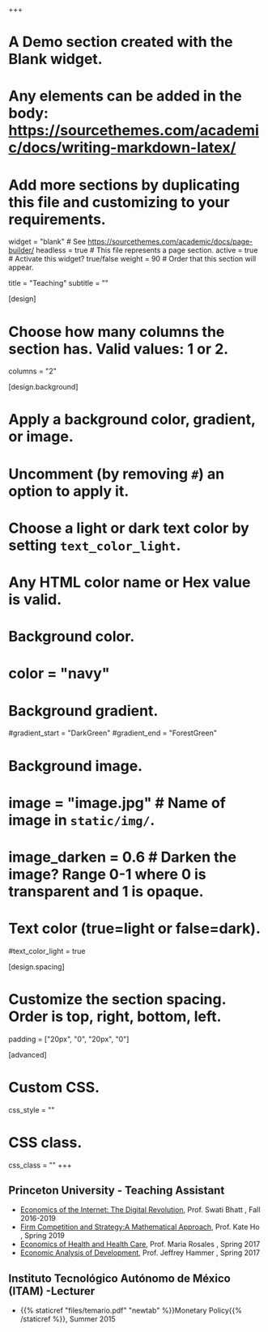 +++
# A Demo section created with the Blank widget.
# Any elements can be added in the body: https://sourcethemes.com/academic/docs/writing-markdown-latex/
# Add more sections by duplicating this file and customizing to your requirements.

widget = "blank"  # See https://sourcethemes.com/academic/docs/page-builder/
headless = true  # This file represents a page section.
active = true  # Activate this widget? true/false
weight = 90  # Order that this section will appear.

title = "Teaching"
subtitle = ""

[design]
  # Choose how many columns the section has. Valid values: 1 or 2.
  columns = "2"



[design.background]
  # Apply a background color, gradient, or image.
  #   Uncomment (by removing `#`) an option to apply it.
  #   Choose a light or dark text color by setting `text_color_light`.
  #   Any HTML color name or Hex value is valid.

  # Background color.
  # color = "navy"
  
  # Background gradient.
  #gradient_start = "DarkGreen"
  #gradient_end = "ForestGreen"
  
  # Background image.
  # image = "image.jpg"  # Name of image in `static/img/`.
  # image_darken = 0.6  # Darken the image? Range 0-1 where 0 is transparent and 1 is opaque.

  # Text color (true=light or false=dark).
  #text_color_light = true

[design.spacing]
  # Customize the section spacing. Order is top, right, bottom, left.
  padding = ["20px", "0", "20px", "0"]


[advanced]
 # Custom CSS. 
 css_style = ""

 
 # CSS class.
 css_class = ""
+++
## Princeton University - Teaching Assistant
* [Economics of the Internet: The Digital Revolution](https://registrar.princeton.edu/course-offerings/course-details?term=1202&courseid=012512), Prof. Swati Bhatt , Fall 2016-2019
* [Firm Competition and Strategy:A Mathematical Approach](https://registrar.princeton.edu/course-offerings/course-details?term=1194&courseid=014993), Prof. Kate Ho , Spring 2019
* [Economics of Health and Health Care](https://registrar.princeton.edu/course-offerings/course-details?term=1174&courseid=010527), Prof. Maria Rosales , Spring 2017
* [Economic Analysis of Development](https://registrar.princeton.edu/course-offerings/course-details?term=1174&courseid=006916), Prof. Jeffrey Hammer , Spring 2017

## Instituto Tecnológico Autónomo de México (ITAM) -Lecturer
* {{% staticref "files/temario.pdf" "newtab" %}}Monetary Policy{{% /staticref %}}, Summer 2015


